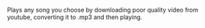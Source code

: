 Plays any song you choose by downloading poor quality video from youtube, converting it to .mp3 and then playing.